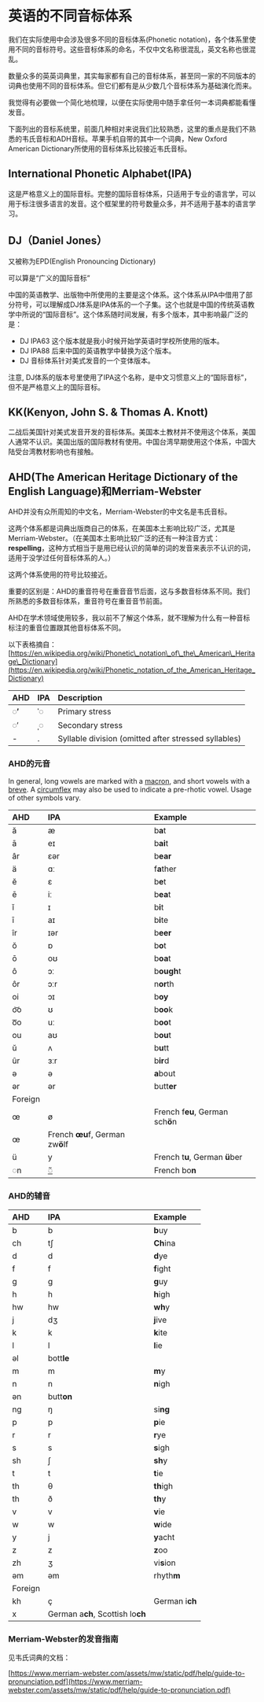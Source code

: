 # 英语的不同音标体系

我们在实际使用中会涉及很多不同的音标体系\(Phonetic notation\)，各个体系里使用不同的音标符号。这些音标体系的命名，不仅中文名称很混乱，英文名称也很混乱。

数量众多的英英词典里，其实每家都有自己的音标体系，甚至同一家的不同版本的词典也使用不同的音标体系。但它们都有是从少数几个音标体系为基础演化而来。

我觉得有必要做一个简化地梳理，以便在实际使用中随手拿任何一本词典都能看懂发音。

下面列出的音标系统里，前面几种相对来说我们比较熟悉，这里的重点是我们不熟悉的韦氏音标和ADH音标。苹果手机自带的其中一个词典，New Oxford American Dictionary所使用的音标体系比较接近韦氏音标。

## International Phonetic Alphabet\(IPA\)

这是严格意义上的国际音标。完整的国际音标体系，只适用于专业的语言学，可以用于标注很多语言的发音。这个框架里的符号数量众多，并不适用于基本的语言学习。

## DJ（Daniel Jones）

又被称为EPD\(English Pronouncing Dictionary\)

可以算是“广义的国际音标”

中国的英语教学、出版物中所使用的主要是这个体系。这个体系从IPA中借用了部分符号，可以理解成DJ体系是IPA体系的一个子集。这个也就是中国的传统英语教学中所说的“国际音标”。这个体系随时间发展，有多个版本，其中影响最广泛的是：

* DJ IPA63 这个版本就是我小时候开始学英语时学校所使用的版本。
* DJ IPA88 后来中国的英语教学中替换为这个版本。
* DJ 音标体系针对美式发音的一个变体版本。

注意, DJ体系的版本号里使用了IPA这个名称，是中文习惯意义上的“国际音标”，但不是严格意义上的国际音标。

## KK\(Kenyon, John S. & Thomas A. Knott\)

二战后美国针对美式发音开发的音标体系。美国本土教材并不使用这个体系，美国人通常不认识。美国出版的国际教材有使用。中国台湾早期使用这个体系，中国大陆受台湾教材影响也有接触。

## AHD\(The American Heritage Dictionary of the English Language\)和Merriam-Webster

AHD并没有众所周知的中文名，Merriam-Webster的中文名是韦氏音标。

这两个体系都是词典出版商自己的体系，在美国本土影响比较广泛，尤其是Merriam-Webster。（在美国本土影响比较广泛的还有一种注音方式：**respelling**，这种方式相当于是用已经认识的简单的词的发音来表示不认识的词，适用于没学过任何音标体系的人。）

这两个体系使用的符号比较接近。

重要的区别是：AHD的重音符号在重音音节后面，这与多数音标体系不同。我们所熟悉的多数音标体系，重音符号在重音音节前面。

AHD在学术领域使用较多，我以前不了解这个体系，就不理解为什么有一种音标标注的重音位置跟其他音标体系不同。

以下表格摘自：[https://en.wikipedia.org/wiki/Phonetic\_notation\_of\_the\_American\_Heritage\_Dictionary](https://en.wikipedia.org/wiki/Phonetic_notation_of_the_American_Heritage_Dictionary)

| AHD | IPA | Description |
| :--- | :--- | :--- |
| ◌**′** | ˈ◌ | Primary stress |
| ◌′ | ˌ◌ | Secondary stress |
| - | . | Syllable division \(omitted after stressed syllables\) |

### AHD的元音

In general, long vowels are marked with a [macron](https://en.wikipedia.org/wiki/Macron_%28diacritic%29), and short vowels with a [breve](https://en.wikipedia.org/wiki/Breve). A [circumflex](https://en.wikipedia.org/wiki/Circumflex) may also be used to indicate a pre-rhotic vowel. Usage of other symbols vary.

| AHD | IPA | Example |
| :--- | :--- | :--- |
| ă | æ | b**a**t |
| ā | eɪ | b**ai**t |
| âr | ɛər | b**ear** |
| ä | ɑː | f**a**ther |
| ĕ | ɛ | b**e**t |
| ē | iː | b**ea**t |
| ĭ | ɪ | b**i**t |
| ī | aɪ | b**i**te |
| îr | ɪər | b**eer** |
| ŏ | ɒ | b**o**t |
| ō | oʊ | b**oa**t |
| ô | ɔː | b**ough**t |
| ôr | ɔːr | n**or**th |
| oi | ɔɪ | b**oy** |
| o͝o | ʊ | b**oo**k |
| o͞o | uː | b**oo**t |
| ou | aʊ | b**ou**t |
| ŭ | ʌ | b**u**tt |
| ûr | ɜːr | b**ir**d |
| ə | ə | **a**bout |
| ər | ər | butt**er** |
| Foreign |  |  |
| œ | ø | French f**eu**, German sch**ö**n |
| œ | French **œu**f, German zw**ö**lf |  |
| ü | y | French t**u**, German **ü**ber |
| ◌n | [◌̃](https://en.wikipedia.org/wiki/Nasalization) | French bo**n** |

### AHD的辅音

| AHD | IPA | Example |
| :--- | :--- | :--- |
| b | b | **b**uy |
| ch | tʃ | **Ch**ina |
| d | d | **d**ye |
| f | f | **f**ight |
| g | ɡ | **g**uy |
| h | h | **h**igh |
| hw | hw | **wh**y |
| j | dʒ | **j**ive |
| k | k | **k**ite |
| l | l | **l**ie |
| əl | bott**le** |  |
| m | m | **m**y |
| n | n | **n**igh |
| ən | butt**on** |  |
| ng | ŋ | si**ng** |
| p | p | **p**ie |
| r | r | **r**ye |
| s | s | **s**igh |
| sh | ʃ | **sh**y |
| t | t | **t**ie |
| th | θ | **th**igh |
| th | ð | **th**y |
| v | v | **v**ie |
| w | w | **w**ide |
| y | j | **y**acht |
| z | z | **z**oo |
| zh | ʒ | vi**s**ion |
| əm | əm | rhyth**m** |
| Foreign |  |  |
| kh | ç | German i**ch** |
| x | German a**ch**, Scottish lo**ch** |  |

### Merriam-Webster的发音指南

见韦氏词典的文档：

[https://www.merriam-webster.com/assets/mw/static/pdf/help/guide-to-pronunciation.pdf](https://www.merriam-webster.com/assets/mw/static/pdf/help/guide-to-pronunciation.pdf)



